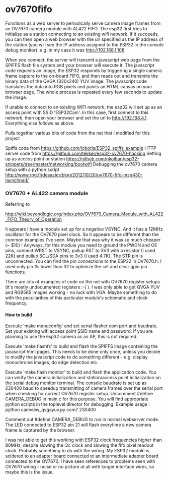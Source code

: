 # ov7670fifo

Functions as a web server to periodically serve camera image frames from an OV7670 camera module with AL422 FIFO. The esp32 first tries to initialize as a station connecting to an existing wifi network. If it succeeds, you can then open a web browser with the url specified as the IP address of the station (you will see the IP address assigned to the ESP32 in the console debug monitor). e.g. in my case it was  http://192.168.1.108

When you connect, the server will transmit a javascript web page from the SPIFFS flash file system and your browser will execute it. The javascript code requests an image, the ESP32 responds by triggering a single camera frame capture to the on-board FIFO, and then reads out and transmits the binary data of the QVGA (320x240) YUV image. The javascript code translates the data into RGB pixels and paints an HTML canvas on your browser page. The whole process is repeated every few seconds to update the image.

If unable to connect to an existing WIFI network, the esp32 will set up as an access point with SSID 'ESP32Cam'. In this case, first connect to this network, then open your browser and set the url to http://192.168.4.1. Everything else follows as above.

Pulls together various bits of code from the net that I modified for this project 

Spiffs code from
https://github.com/loboris/ESP32_spiffs_example
HTTP server code from 
https://github.com/tekker/esp32-ov7670-hacking
Setting up as access point or station
https://github.com/nkolban/esp32-snippets/tree/master/networking/bootwifi
Debugging the ov7670 camera setup with a python script
http://www.rpg.fi/desaster/blog/2012/10/20/ov7670-fifo-msp430-launchpad/

### OV7670 + AL422 camera module
Referring to 

http://wiki.beyondlogic.org/index.php/OV7670_Camera_Module_with_AL422_FIFO_Theory_of_Operation

it appears I have a module set up for a negative VSYNC. And it has a 12MHz oscillator for the OV7670 pixel clock. So it appears to be different than the common examples I've seen. Maybe that was why it was so much cheaper (~ $10) ! Anyways, for this module you need to ground the PWDN and OE pins, connect WRST to VSYNC, pullup RST to 3V3 with a resistor (I used 22K) and pullup SCL/SDA pins to 3v3 (I used 4.7K). The STR pin is unconnected. You can find the pin connections to the ESP32 in OV7670.h. I used only pin #s lower than 32 to optimize the set and clear gpio pin functions. 

There are lots of examples of code on the net with OV7670 register setups (it's mostly undocumented registers :-( ). I was only able to get QVGA YUV and RGB565 images working - no luck with VGA. Maybe something to do with the peculiarities of this particular module's schematic and clock frequency.

#### How to build
Execute 'make menuconfig' and set serial flasher com port and baudrate. Set your existing wifi access point SSID name and password. If you are planning to use the esp32 camera as an AP, this is not required.

Execute 'make flashfs' to build and flash the SPIFFS image containing the javascript html pages. This needs to be done only once, unless you decide to modify the javascript code to do something different - e.g. display monochrome images, do edge detection etc. 

Execute 'make flash monitor' to build and flash the application code. You can verify the camera initialization and station/access point initialization on the serial debug monitor terminal. The console baudrate is set up as 230400 baud to speedup transmitting of camera frames over the serial port when checking for correct OV7670 register setup. Uncomment #define CAMERA_DEBUG in main.c for this purpose. You will find appropriate python scripts in the toplevel director for debugging. Example usage : python camview_qvgayuv.py com7 230400

Comment out #define CAMERA_DEBUG to run in normal webserver mode. The LED connected to ESP32 pin 21 will flash everytime a new camera frame is captured by the browser.

I was not able to get this working with ESP32 clock frequencies higher than 80MHz, despite slowing the i2c clock and slowing the fifo pixel readout clock. Probably something to do with the wiring. My ESP32 module is soldered to an adapter board connected to an intermediate adapter board connected to the OV7670. I have seen references to problems seen with OV7670 wiring - noise or no picture at all with longer interface wires, so maybe this is the issue.


